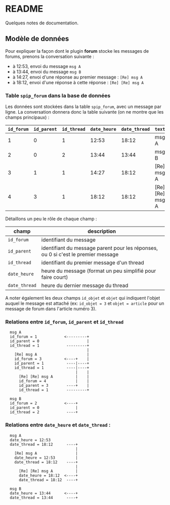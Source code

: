 # README

Quelques notes de documentation.

## Modèle de données

Pour expliquer la façon dont le plugin __forum__ stocke les messages de forums, prenons la conversation suivante :

 * à 12:53, envoi du message `msg A`
 * à 13:44, envoi du message `msg B`
 * à 14:27, envoi d'une réponse au premier message : `[Re] msg A`
 * à 18:12, envoi d'une réponse à cette réponse : `[Re] [Re] msg A`

### Table `spip_forum` dans la base de données

Les données sont stockées dans la table `spip_forum`, avec un message par ligne. La conversation donnera donc la table suivante (on ne montre que les champs principaux) :

| `id_forum` | `id_parent` | `id_thread` | `date_heure` | `date_thread` | `texte`           |
| ---------- | ----------- | ----------- | ------------ | ------------- | -------           |
| 1          | 0           | 1           | 12:53        | 18:12         | msg A             |
| 2          | 0           | 2           | 13:44        | 13:44         | msg B             |
| 3          | 1           | 1           | 14:27        | 18:12         | [Re] msg A        |
| 4          | 3           | 1           | 18:12        | 18:12         | [Re] [Re] msg A   |

Détaillons un peu le rôle de chaque champ :

| champ         | description                                                                       |
| -----         | -----------                                                                       |
| `id_forum`    | identifiant du message                                                            |
| `id_parent`   | identifiant du message parent pour les réponses, ou 0 si c'est le premier message |
| `id_thread`   | identifiant du premier message d'un thread                                        |
| `date_heure`  | heure du message (format un peu simplifié pour faire court)                       |
| `date_thread` | heure du dernier message du thread                                                |

A noter également les deux champs `id_objet` et `objet` qui indiquent l'objet auquel le message est attaché (ex: `id_objet = 3` et `objet = article` pour un message de forum dans l'article numéro 3).

### Relations entre `id_forum`, `id_parent` et `id_thread`

```
  msg A
  id_forum = 1            <---------+
  id_parent = 0                     |
  id_thread = 1            ---------+
                                    |
    [Re] msg A                      |
    id_forum = 3          <----+    |
    id_parent = 1          ----|----+
    id_thread = 1          ----|----+
                               |    |
      [Re] [Re] msg A          |    |
      id_forum = 4             |    |
      id_parent = 3        ----+    |
      id_thread = 1        ---------+

  msg B
  id_forum = 2            <----+
  id_parent = 0                |
  id_thread = 2            ----+
```

### Relations entre `date_heure` et `date_thread` :

```
  msg A
  date_heure = 12:53
  date_thread = 18:12      ----+
                               |
    [Re] msg A                 |
    date_heure = 12:53         |
    date_thread = 18:12    ----+
                               |
      [Re] [Re] msg A          |
      date_heure = 18:12  <----+
      date_thread = 18:12  ----+

  msg B
  date_heure = 13:44      <----+
  date_thread = 13:44      ----+
```
